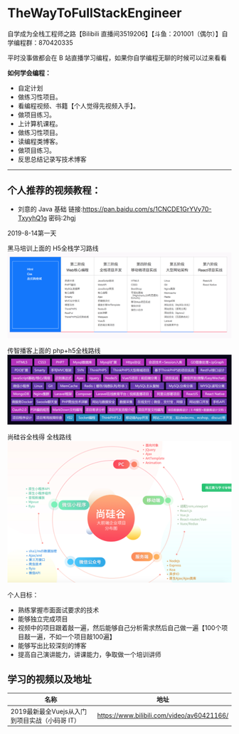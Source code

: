 # TheWayToFullStackEngineer
自学成为全栈工程师之路【Bilibili 直播间3519206】【斗鱼：201001（偶尔）】自学编程群：870420335

平时没事做都会在 B 站直播学习编程，如果你自学编程无聊的时候可以过来看看

**如何学会编程：**

*   自定计划
*   做练习性项目。
*   看编程视频、书籍【个人觉得先视频入手】。
*   做项目练习。
*   上计算机课程。
*   做练习性项目。
*   读编程类博客。
*   做项目练习。
*   反思总结记录写技术博客

---

## 个人推荐的视频教程：
- 刘意的 Java 基础 链接:https://pan.baidu.com/s/1CNCDE1GrYVy70-TxyyhQ1g  密码:2hgj

2019-8-14第一天

黑马培训上面的 H5全栈学习路线
![](https://raw.githubusercontent.com/itgoyo/PicGoRes/master/img/20190814175638.png)

传智播客上面的 php+h5全栈路线
![](https://raw.githubusercontent.com/itgoyo/PicGoRes/master/img/20190814175856.png)

尚硅谷全栈得 全栈路线
![](https://raw.githubusercontent.com/itgoyo/PicGoRes/master/img/20190814180300.png)

个人目标：
- 熟练掌握市面面试要求的技术
- 能够独立完成项目
- 视频中的项目跟着敲一遍，然后能够自己分析需求然后自己做一遍【100个项目敲一遍，不如一个项目敲100遍】
- 能够写出比较深刻的博客
- 提高自己演讲能力，讲课能力，争取做一个培训讲师

## 学习的视频以及地址
名称|地址
---|---
2019最新最全Vuejs从入门到项目实战（小码哥 IT）|https://www.bilibili.com/video/av60421166/
